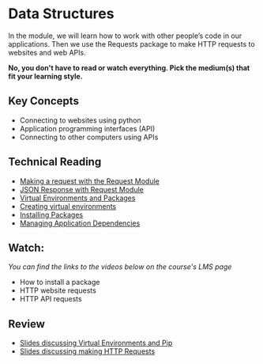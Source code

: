 # Data Structures
In the module, we will learn how to work with other people’s code in our
applications. Then we use the Requests package to make HTTP requests to
websites and web APIs. 

**No, you don't have to read or watch everything. Pick the medium(s) that fit
your learning style.**

## Key Concepts

- Connecting to websites using python
- Application programming interfaces (API)
- Connecting to other computers using APIs

## Technical Reading

- [Making a request with the Request Module](https://docs.python-requests.org/en/master/user/quickstart/#make-a-request)
- [JSON Response with Request Module](https://docs.python-requests.org/en/master/user/quickstart/#json-response-content)
- [Virtual Environments and Packages](https://docs.python.org/3/tutorial/venv.html#)
- [Creating virtual environments](https://docs.python.org/3/library/venv.html#creating-virtual-environments)
- [Installing Packages](https://packaging.python.org/tutorials/installing-packages/#)
- [Managing Application Dependencies](https://packaging.python.org/tutorials/managing-dependencies/#)
  
## Watch:

*You can find the links to the videos below on the course's LMS page*

- How to install a package
- HTTP website requests
- HTTP API requests


## Review

- [Slides discussing Virtual Environments and Pip](https://docs.google.com/presentation/d/1RAD-7Bgt6Qpobktdxffj_JvECxQdqmOEbYtQw91VO8w/edit?usp=sharing)
- [Slides discussing making HTTP Requests](https://docs.google.com/presentation/d/1rT7tcZdQtJdKct0wdTQcBU66RsKIA1xVaH6mEWPDmcU/edit?usp=sharing)
  